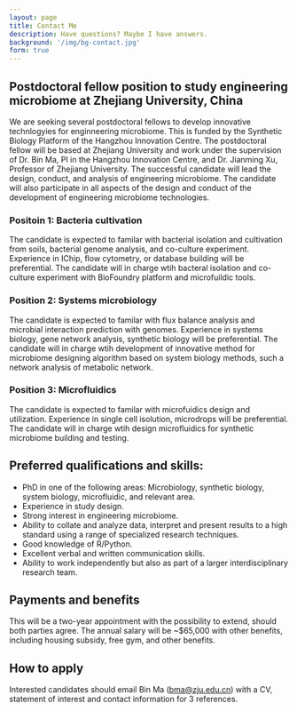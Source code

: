 ```yaml
---
layout: page
title: Contact Me
description: Have questions? Maybe I have answers.
background: '/img/bg-contact.jpg'
form: true
---
```


## Postdoctoral fellow position to study engineering microbiome at Zhejiang University, China

We are seeking several postdoctoral fellows to develop innovative technlogyies for enginneering microbiome. This is funded by the Synthetic Biology Platform of the Hangzhou Innovation Centre. The postdoctoral fellow will be based at Zhejiang University and work under the supervision of Dr. Bin Ma, PI in the Hangzhou Innovation Centre, and Dr. Jianming Xu,  Professor of Zhejiang University. The successful candidate will lead the design, conduct, and analysis of engineering microbiome. The candidate will also participate in all aspects of the design and conduct of the development of engineering microbiome technologies.

### Positoin 1: Bacteria cultivation
The candidate is expected to familar with bacterial isolation and cultivation from soils, bacterial genome analysis, and co-culture experiment. Experience in IChip, flow cytometry, or database building will be preferential. The candidate will in charge wtih bacteral isolation and co-culture experiment with BioFoundry platform and microfuildic tools.   

### Position 2: Systems microbiology
The candidate is expected to familar with flux balance analysis and microbial interaction prediction with genomes. Experience in systems biology, gene network analysis, synthetic biology will be preferential. The candidate will in charge wtih development of  innovative method for microbiome designing algorithm based on system biology methods, such a network analysis of metabolic network.

### Position 3: Microfluidics
The candidate is expected to familar with microfuidics design and utilization. Experience in single cell isolution, microdrops will be preferential. The candidate will in charge wtih design microfluidics for synthetic microbiome building and testing. 

## Preferred qualifications and skills:
- PhD in one of the following areas: Microbiology, synthetic biology, system biology, microfluidic, and relevant area.
- Experience in study design. 
- Strong interest in engineering microbiome.
- Ability to collate and analyze data, interpret and present results to a high standard using a range of specialized research techniques.
- Good knowledge of R/Python.
- Excellent verbal and written communication skills.
- Ability to work independently but also as part of a larger interdisciplinary research team.

## Payments and benefits
  
This will be a two-year appointment with the possibility to extend, should both parties agree. The annual salary will be ~$65,000 with other benefits, including housing subsidy, free gym, and other benefits. 

## How to apply
Interested candidates should email Bin Ma (bma@zju.edu.cn) with a CV, statement of interest and contact information for 3 references. 



